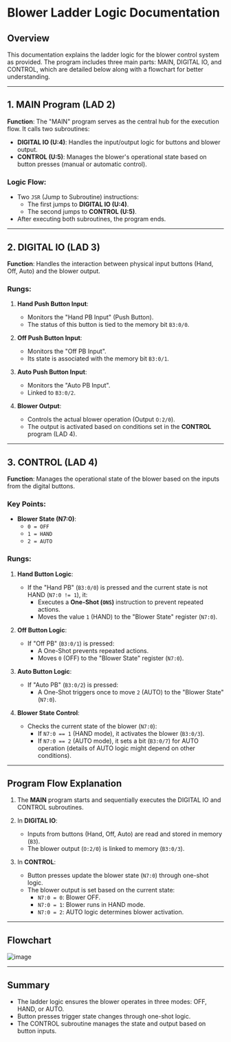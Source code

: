 # Blower Ladder Logic Documentation

## Overview
This documentation explains the ladder logic for the blower control system as provided. The program includes three main parts: MAIN, DIGITAL IO, and CONTROL, which are detailed below along with a flowchart for better understanding.

---

## 1. MAIN Program (LAD 2)

**Function**: The "MAIN" program serves as the central hub for the execution flow. It calls two subroutines:
- **DIGITAL IO (U:4)**: Handles the input/output logic for buttons and blower output.
- **CONTROL (U:5)**: Manages the blower's operational state based on button presses (manual or automatic control).

### Logic Flow:
- Two `JSR` (Jump to Subroutine) instructions:
  - The first jumps to **DIGITAL IO (U:4)**.
  - The second jumps to **CONTROL (U:5)**.
- After executing both subroutines, the program ends.

---

## 2. DIGITAL IO (LAD 3)

**Function**: Handles the interaction between physical input buttons (Hand, Off, Auto) and the blower output.

### Rungs:
1. **Hand Push Button Input**:
   - Monitors the "Hand PB Input" (Push Button).
   - The status of this button is tied to the memory bit `B3:0/0`.

2. **Off Push Button Input**:
   - Monitors the "Off PB Input".
   - Its state is associated with the memory bit `B3:0/1`.

3. **Auto Push Button Input**:
   - Monitors the "Auto PB Input".
   - Linked to `B3:0/2`.

4. **Blower Output**:
   - Controls the actual blower operation (Output `O:2/0`).
   - The output is activated based on conditions set in the **CONTROL** program (LAD 4).

---

## 3. CONTROL (LAD 4)

**Function**: Manages the operational state of the blower based on the inputs from the digital buttons.

### Key Points:
- **Blower State (N7:0)**:
  - `0 = OFF`
  - `1 = HAND`
  - `2 = AUTO`

### Rungs:
1. **Hand Button Logic**:
   - If the "Hand PB" (`B3:0/0`) is pressed and the current state is not HAND (`N7:0 != 1`), it:
     - Executes a **One-Shot (`ONS`)** instruction to prevent repeated actions.
     - Moves the value `1` (HAND) to the "Blower State" register (`N7:0`).

2. **Off Button Logic**:
   - If "Off PB" (`B3:0/1`) is pressed:
     - A One-Shot prevents repeated actions.
     - Moves `0` (OFF) to the "Blower State" register (`N7:0`).

3. **Auto Button Logic**:
   - If "Auto PB" (`B3:0/2`) is pressed:
     - A One-Shot triggers once to move `2` (AUTO) to the "Blower State" (`N7:0`).

4. **Blower State Control**:
   - Checks the current state of the blower (`N7:0`):
     - If `N7:0 == 1` (HAND mode), it activates the blower (`B3:0/3`).
     - If `N7:0 == 2` (AUTO mode), it sets a bit (`B3:0/7`) for AUTO operation (details of AUTO logic might depend on other conditions).

---

## Program Flow Explanation
1. The **MAIN** program starts and sequentially executes the DIGITAL IO and CONTROL subroutines.
2. In **DIGITAL IO**:
   - Inputs from buttons (Hand, Off, Auto) are read and stored in memory (`B3`).
   - The blower output (`O:2/0`) is linked to memory (`B3:0/3`).

3. In **CONTROL**:
   - Button presses update the blower state (`N7:0`) through one-shot logic.
   - The blower output is set based on the current state:
     - `N7:0 = 0`: Blower OFF.
     - `N7:0 = 1`: Blower runs in HAND mode.
     - `N7:0 = 2`: AUTO logic determines blower activation.

---

## Flowchart


![image](https://github.com/user-attachments/assets/c861c9b6-b9ba-4d06-83ba-3267ed00d8cc)


---

## Summary
- The ladder logic ensures the blower operates in three modes: OFF, HAND, or AUTO.
- Button presses trigger state changes through one-shot logic.
- The CONTROL subroutine manages the state and output based on button inputs.
